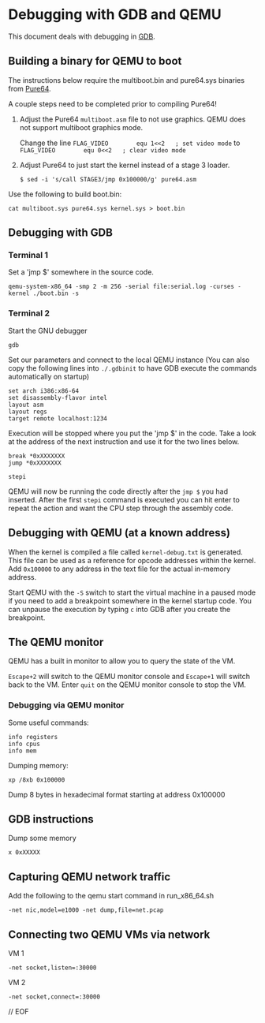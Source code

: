 # Debugging with GDB and QEMU

This document deals with debugging in [GDB](https://www.gnu.org/software/gdb/).

## Building a binary for QEMU to boot

The instructions below require the multiboot.bin and pure64.sys binaries from [Pure64](https://github.com/ReturnInfinity/Pure64).

A couple steps need to be completed prior to compiling Pure64!

1. Adjust the Pure64 `multiboot.asm` file to not use graphics. QEMU does not support multiboot graphics mode.

	Change the line ``FLAG_VIDEO		equ 1<<2   ; set video mode`` to `FLAG_VIDEO		equ 0<<2   ; clear video mode`

2. Adjust Pure64 to just start the kernel instead of a stage 3 loader.

	`$ sed -i 's/call STAGE3/jmp 0x100000/g' pure64.asm`

Use the following to build boot.bin:

	cat multiboot.sys pure64.sys kernel.sys > boot.bin


## Debugging with GDB

### Terminal 1

Set a 'jmp $' somewhere in the source code.

	qemu-system-x86_64 -smp 2 -m 256 -serial file:serial.log -curses -kernel ./boot.bin -s


### Terminal 2

Start the GNU debugger

	gdb

Set our parameters and connect to the local QEMU instance (You can also copy the following lines into `./.gdbinit` to have GDB execute the commands automatically on startup)

	set arch i386:x86-64
	set disassembly-flavor intel
	layout asm
	layout regs
	target remote localhost:1234

Execution will be stopped where you put the 'jmp $' in the code. Take a look at the address of the next instruction and use it for the two lines below.

	break *0xXXXXXXX
	jump *0xXXXXXXX

	stepi

QEMU will now be running the code directly after the `jmp $` you had inserted. After the first `stepi` command is executed you can hit enter to repeat the action and want the CPU step through the assembly code.


## Debugging with QEMU (at a known address)

When the kernel is compiled a file called `kernel-debug.txt` is generated. This file can be used as a reference for opcode addresses within the kernel. Add `0x100000` to any address in the text file for the actual in-memory address.

Start QEMU with the `-S` switch to start the virtual machine in a paused mode if you need to add a breakpoint somewhere in the kernel startup code. You can unpause the execution by typing `c` into GDB after you create the breakpoint.


## The QEMU monitor

QEMU has a built in monitor to allow you to query the state of the VM.

`Escape+2` will switch to the QEMU monitor console and `Escape+1` will switch back to the VM. Enter `quit` on the QEMU monitor console to stop the VM.


### Debugging via QEMU monitor

Some useful commands:

	info registers
	info cpus
	info mem

Dumping memory:

	xp /8xb 0x100000

Dump 8 bytes in hexadecimal format starting at address 0x100000


## GDB instructions

Dump some memory

	x 0xXXXXX


## Capturing QEMU network traffic

Add the following to the qemu start command in run_x86_64.sh

	-net nic,model=e1000 -net dump,file=net.pcap


## Connecting two QEMU VMs via network

VM 1

	-net socket,listen=:30000

VM 2

	-net socket,connect=:30000


// EOF
